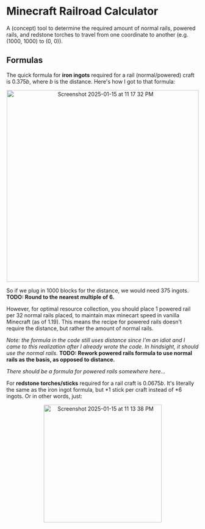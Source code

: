 # Minecraft Railroad Calculator
A (concept) tool to determine the required amount of normal rails, powered rails, and redstone torches to travel from one coordinate to another (e.g. (1000, 1000) to (0, 0)).

## Formulas
The quick formula for **iron ingots** required for a rail (normal/powered) craft is $0.375b$, where $b$ is the distance. Here's how I got to that formula:
<p align="center">
  <img width="503" alt="Screenshot 2025-01-15 at 11 17 32 PM" src="https://github.com/user-attachments/assets/95c45c78-4c92-444f-90d7-2b11da708de0" />
</p>

So if we plug in 1000 blocks for the distance, we would need 375 ingots.
**TODO: Round to the nearest multiple of 6.**


However, for optimal resource collection, you should place 1 powered rail per 32 normal rails placed, to maintain max minecart speed in vanilla Minecraft (as of 1.19). This means the recipe for powered rails doesn't require the distance, but rather the amount of normal rails.

*Note: the formula in the code still uses distance since I'm an idiot and I came to this realization after I already wrote the code. In hindsight, it should use the normal rails.*
**TODO: Rework powered rails formula to use normal rails as the basis, as opposed to distance.**

*There should be a formula for powered rails somewhere here...*

For **redstone torches/sticks** required for a rail craft is $0.0675b$. It's literally the same as the iron ingot formula, but $*1$ stick per craft instead of $*6$ ingots. Or in other words, just:
<p align="center">
  <img width="309" alt="Screenshot 2025-01-15 at 11 13 38 PM" src="https://github.com/user-attachments/assets/ae0591a5-49fc-4a4e-aebf-6390fd692545" />
</p>

